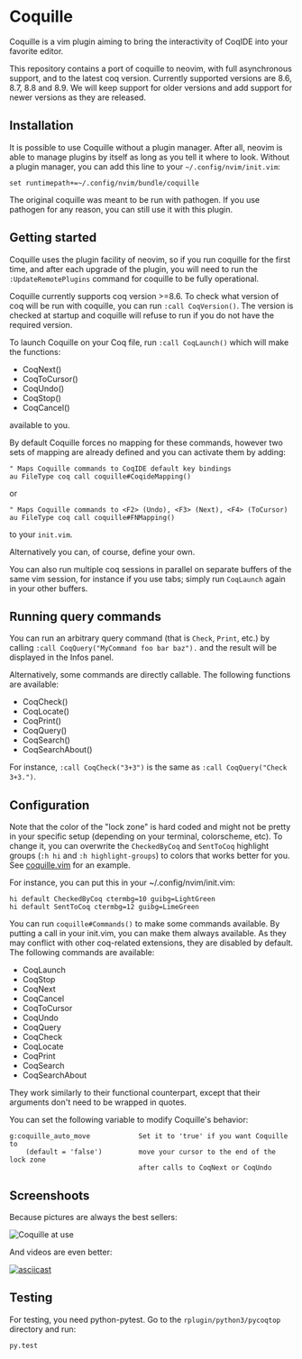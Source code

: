 Coquille
========

Coquille is a vim plugin aiming to bring the interactivity of CoqIDE into your
favorite editor.

This repository contains a port of coquille to neovim, with full asynchronous
support, and to the latest coq version. Currently supported versions are 8.6,
8.7, 8.8 and 8.9. We will keep support for older versions and add support for
newer versions as they are released.

Installation
------------

It is possible to use Coquille without a plugin manager. After all, neovim is
able to manage plugins by itself as long as you tell it where to look. Without
a plugin manager, you can add this line to your `~/.config/nvim/init.vim`:

    set runtimepath+=~/.config/nvim/bundle/coquille

The original coquille was meant to be run with pathogen.  If you use pathogen
for any reason, you can still use it with this plugin.

Getting started
---------------

Coquille uses the plugin facility of neovim, so if you run coquille for the
first time, and after each upgrade of the plugin, you will need to run the
`:UpdateRemotePlugins` command for coquille to be fully operational.

Coquille currently supports coq version >=8.6. To check what version of coq
will be run with coquille, you can run `:call CoqVersion()`. The version is
checked at startup and coquille will refuse to run if you do not have the
required version.

To launch Coquille on your Coq file, run `:call CoqLaunch()` which will make the
functions:

- CoqNext()
- CoqToCursor()
- CoqUndo()
- CoqStop()
- CoqCancel()

available to you.

By default Coquille forces no mapping for these commands, however two sets of
mapping are already defined and you can activate them by adding:

    " Maps Coquille commands to CoqIDE default key bindings
    au FileType coq call coquille#CoqideMapping()

or

    " Maps Coquille commands to <F2> (Undo), <F3> (Next), <F4> (ToCursor)
    au FileType coq call coquille#FNMapping()

to your `init.vim`.

Alternatively you can, of course, define your own.

You can also run multiple coq sessions in parallel on separate buffers of the
same vim session, for instance if you use tabs; simply run `CoqLaunch` again in
your other buffers.

Running query commands
----------------------

You can run an arbitrary query command (that is `Check`, `Print`, etc.) by
calling `:call CoqQuery("MyCommand foo bar baz").` and the result will be
displayed in the Infos panel.

Alternatively, some commands are directly callable. The following functions are
available:

 - CoqCheck()
 - CoqLocate()
 - CoqPrint()
 - CoqQuery()
 - CoqSearch()
 - CoqSearchAbout()

For instance, `:call CoqCheck("3+3")` is the same as
`:call CoqQuery("Check 3+3.")`.

Configuration
-------------

Note that the color of the "lock zone" is hard coded and might not be pretty in
your specific setup (depending on your terminal, colorscheme, etc).
To change it, you can overwrite the `CheckedByCoq` and `SentToCoq` highlight
groups (`:h hi` and `:h highlight-groups`) to colors that works better for you.
See [coquille.vim][1] for an example.

For instance, you can put this in your ~/.config/nvim/init.vim:

```vim
hi default CheckedByCoq ctermbg=10 guibg=LightGreen
hi default SentToCoq ctermbg=12 guibg=LimeGreen
```

You can run `coquille#Commands()` to make some commands available.  By putting
a call in your init.vim, you can make them always available.  As they may
conflict with other coq-related extensions, they are disabled by default.  The
following commands are available:

 - CoqLaunch
 - CoqStop
 - CoqNext
 - CoqCancel
 - CoqToCursor
 - CoqUndo
 - CoqQuery
 - CoqCheck
 - CoqLocate
 - CoqPrint
 - CoqSearch
 - CoqSearchAbout

They work similarly to their functional counterpart, except that their arguments
don't need to be wrapped in quotes.

You can set the following variable to modify Coquille's behavior:

    g:coquille_auto_move            Set it to 'true' if you want Coquille to
        (default = 'false')         move your cursor to the end of the lock zone
                                    after calls to CoqNext or CoqUndo

Screenshoots
------------

Because pictures are always the best sellers:

![Coquille at use](http://the-lambda-church.github.io/coquille/coquille.png)

And videos are even better:

[![asciicast](https://asciinema.org/a/MIhWjjrKrhAciiIqhaaVpGnfk.png?theme=solarized-dark)](https://asciinema.org/a/MIhWjjrKrhAciiIqhaaVpGnfk?theme=solarized-dark)

Testing
-------

For testing, you need python-pytest. Go to the `rplugin/python3/pycoqtop`
directory and run:

```bash
py.test
```

[1]: https://framagit.org/tyreunom/coquille/blob/master/autoload/coquille.vim
